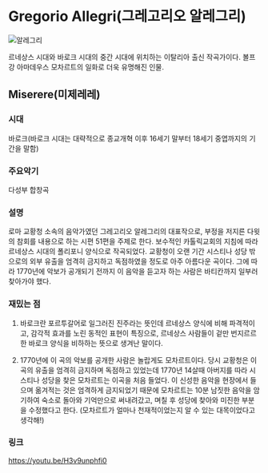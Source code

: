 # Gregorio Allegri(그레고리오 알레그리)

![알레그리](https://ww.namu.la/s/e0c22bcc9643f42acac03dbcca8dd06a1adbed9682d9b3fd57ae4f4902cc4cedf94750f06afb962e2c3800a81e2654a082b33eb1a78849c3d269b4fa47b4cbb1253e6b298ae4bee9f0e7997a7014f22f18bd4623a851b1d90b9a4180bda3be99)

르네상스 시대와 바로크 시대의 중간 시대에 위치하는 이탈리아 출신 작곡가이다. 볼프강 아마데우스 모차르트의 일화로 더욱 유명해진 인물.

## Miserere(미제레레)

### 시대

바로크(바로크 시대는 대략적으로 종교개혁 이후 16세기 말부터 18세기 중엽까지의 기간을 말함)

### 주요악기

다성부 합창곡

### 설명

로마 교황청 소속의 음악가였던 그레고리오 알레그리의 대표작으로, 부정을 저지른 다윗의 참회를 내용으로 하는 시편 51편을 주제로 한다. 보수적인 카톨릭교회의 지침에 따라 르네상스 시대의 폴리포니 양식으로 작곡되었다. 교황청이 오랜 기간 시스티나 성당 밖으로의 외부 유출을 엄격히 금지하고 독점하였을 정도로 아주 아름다운 곡이다. 그에 따라 1770년에 악보가 공개되기 전까지 이 음악을 듣고자 하는 사람은 바티칸까지 일부러 찾아가야 했다.

### 재밌는 점

1. 바로크란 포르투갈어로 일그러진 진주라는 뜻인데 르네상스 양식에 비해 파격적이고, 감각적 효과를 노린 동적인 표현이 특징으로, 르네상스 사람들이 겉만 번지르르한 바로크 양식을 비하하는 뜻으로 생겨난 말이다.

2. 1770년에 이 곡의 악보를 공개한 사람은 놀랍게도 모차르트이다. 당시 교황청은 이 곡의 유출을 엄격히 금지하며 독점하고 있었는데 1770년 14살때 아버지를 따라 시스티나 성당을 찾은 모차르트는 이곡을 처음 들었다. 이 신성한 음악을 현장에서 들으며 옮겨적는 것은 엄격하게 금지되었기 때문에 모차르트는 10분 남짓한 음악을 암기하여 숙소로 돌아와 기억만으로 써내려갔고, 며칠 후 성당에 찾아와 미진한 부분을 수정했다고 한다. (모차르트가 얼마나 천재적이었는지 알 수 있는 대목이었다고 생각해!)

### 링크

https://youtu.be/H3v9unphfi0
